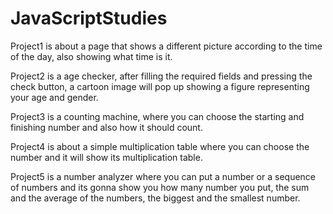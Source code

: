 # JavaScriptStudies
 
Project1 is about a page that shows a different picture according to the time of the day, also showing what time is it.

Project2 is a age checker, after filling the required fields and pressing the check button, a cartoon image will pop up showing a figure representing your age and gender.

Project3 is a counting machine, where you can choose the starting and finishing number and also how it should count.

Project4 is about a simple multiplication table where you can choose the number and it will show its multiplication table.

Project5 is a number analyzer where you can put a number or a sequence of numbers and its gonna show you how many number you put, the sum  and the average of the numbers, the biggest and the smallest number.

